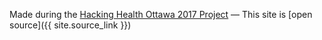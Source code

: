 
Made during the [Hacking Health Ottawa 2017 Project](https://hackinghealth.ca/)
&mdash;
This site is [open source]({{ site.source_link }})

